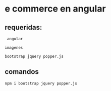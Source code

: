 # e commerce en angular

## requeridas:
```
 angular
```
```
imagenes
```
```
bootstrap jquery popper.js
```
## comandos
```
npm i bootstrap jquery popper.js
```
